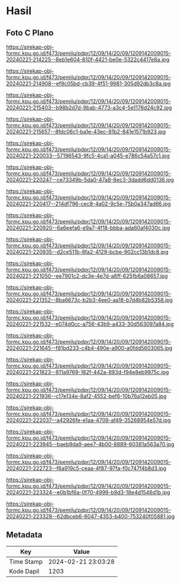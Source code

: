 # Hasil

## Foto C Plano

https://sirekap-obj-formc.kpu.go.id/f473/pemilu/pdpr/12/09/14/20/09/1209142009015-20240221-214225--8eb1e604-810f-4421-be0e-5322c4417e8a.jpg

https://sirekap-obj-formc.kpu.go.id/f473/pemilu/pdpr/12/09/14/20/09/1209142009015-20240221-214908--ef9c05bd-cb39-4f51-9981-305d92db3c8a.jpg

https://sirekap-obj-formc.kpu.go.id/f473/pemilu/pdpr/12/09/14/20/09/1209142009015-20240221-215403--b98b2d7d-9bab-4773-a3c4-5e1176d24c92.jpg

https://sirekap-obj-formc.kpu.go.id/f473/pemilu/pdpr/12/09/14/20/09/1209142009015-20240221-215657--8fdc06c1-ba1e-43ec-81b2-841e1571b923.jpg

https://sirekap-obj-formc.kpu.go.id/f473/pemilu/pdpr/12/09/14/20/09/1209142009015-20240221-220033--57196543-9fc5-4ca1-a045-e786c54a57c1.jpg

https://sirekap-obj-formc.kpu.go.id/f473/pemilu/pdpr/12/09/14/20/09/1209142009015-20240221-220247--ce73349b-5da0-47a8-8ec3-3dadd6dd0136.jpg

https://sirekap-obj-formc.kpu.go.id/f473/pemilu/pdpr/12/09/14/20/09/1209142009015-20240221-220417--214df796-cec8-4a02-9c5e-75b0a347ad66.jpg

https://sirekap-obj-formc.kpu.go.id/f473/pemilu/pdpr/12/09/14/20/09/1209142009015-20240221-220920--6a6eefa6-e9a7-4f18-bbba-ada60af4030c.jpg

https://sirekap-obj-formc.kpu.go.id/f473/pemilu/pdpr/12/09/14/20/09/1209142009015-20240221-220935--d2ce511b-8fa2-4129-bcbe-902cc13b1dc8.jpg

https://sirekap-obj-formc.kpu.go.id/f473/pemilu/pdpr/12/09/14/20/09/1209142009015-20240221-221050--ee7901c2-dc3e-4e7d-a6ff-625fb6a08657.jpg

https://sirekap-obj-formc.kpu.go.id/f473/pemilu/pdpr/12/09/14/20/09/1209142009015-20240221-221352--8ba6673c-b2b3-4ee0-aa18-b7d4b82b5358.jpg

https://sirekap-obj-formc.kpu.go.id/f473/pemilu/pdpr/12/09/14/20/09/1209142009015-20240221-221532--e074d0cc-a756-43b9-a433-30d563097a84.jpg

https://sirekap-obj-formc.kpu.go.id/f473/pemilu/pdpr/12/09/14/20/09/1209142009015-20240221-221645--f81bd233-c4b4-490e-a900-a0fdd5603065.jpg

https://sirekap-obj-formc.kpu.go.id/f473/pemilu/pdpr/12/09/14/20/09/1209142009015-20240221-221823--811a9769-182f-442a-893d-f94e8eb9975c.jpg

https://sirekap-obj-formc.kpu.go.id/f473/pemilu/pdpr/12/09/14/20/09/1209142009015-20240221-221936--c17e134e-8af2-4552-bef6-10b76a12eb05.jpg

https://sirekap-obj-formc.kpu.go.id/f473/pemilu/pdpr/12/09/14/20/09/1209142009015-20240221-222037--a42926fe-e1aa-4709-af49-35268954e57d.jpg

https://sirekap-obj-formc.kpu.go.id/f473/pemilu/pdpr/12/09/14/20/09/1209142009015-20240221-223945--baeb9da9-aee7-4b00-8889-60381a563a70.jpg

https://sirekap-obj-formc.kpu.go.id/f473/pemilu/pdpr/12/09/14/20/09/1209142009015-20240221-222723--f6a919c5-ceaa-4f87-97fa-f0c747f4b8d3.jpg

https://sirekap-obj-formc.kpu.go.id/f473/pemilu/pdpr/12/09/14/20/09/1209142009015-20240221-223324--e0b1bf6a-0f70-4999-b9d3-18e4d1546d1b.jpg

https://sirekap-obj-formc.kpu.go.id/f473/pemilu/pdpr/12/09/14/20/09/1209142009015-20240221-223328--62dbceb6-6047-4353-b400-753240f05881.jpg


## Metadata

| Key        | Value               |
| ---------- | ------------------- |
| Time Stamp | 2024-02-21 23:03:28 |
| Kode Dapil | 1203                |



